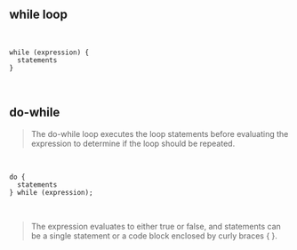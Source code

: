 ## while loop

<br>

```
while (expression) {
  statements
}
```

<br>

## do-while

> The do-while loop executes the loop statements before evaluating the expression to determine if the loop should be repeated. 

<br>

```
do {
  statements
} while (expression);
```

<br>

> The expression evaluates to either true or false, and  statements can be a single statement or a code block enclosed by curly braces { }.

